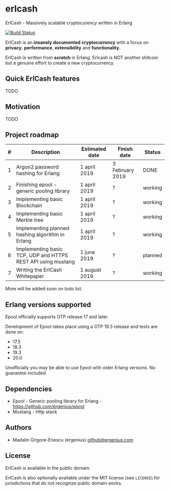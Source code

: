 # erlcash
ErlCash - Massively scalable cryptocurency written in Erlang

[![Build Status](https://api.travis-ci.org/ergenius/erlcash.svg?branch=master)](https://travis-ci.org/ergenius/erlcach)

ErlCash is an **insanely documented** **cryptocurrency** with a focus on **privacy**, **performance**, **extensibility** and **functionality**.

ErlCash is written from **scratch** in Erlang. Erlcash is NOT another shitcoin but a genuine effort to create a new cryptocurrency.

## Quick ErlCash features

TODO

## Motivation

TODO

## Project roadmap

| # | Description | Estimated date | Finish date | Status |
| --- | --- | --- | --- | --- |
| 1 | Argon2 password hashing for Erlang  | 1 april 2019 | 3 February 2019 | DONE |
| 2 | Finishing epool - generic pooling library | 1 april 2019 | ? | working |
| 3 | Implementing basic Blockchain | 1 april 2019 | ? | working |
| 4 | Implementing basic Merkle tree | 1 april 2019 | ? | working |
| 5 | Implementing planned hashing algorithm in Erlang | 1 april 2019 | ? | working |
| 6 | Implementing basic TCP, UDP and HTTPS REST API using mustang | 1 june 2019 | ? | planned |
| 7 | Writing the ErlCash Whitepaper | 1 august 2019 | ? | working |

More will be added soon on todo list.

## Erlang versions supported

Epool officially supports OTP release 17 and later.

Development of Epool takes place using a OTP 19.3 release and tests are done on:
- 17.5
- 18.3
- 19.3
- 20.0

Unofficially you may be able to use Epool with older Erlang versions. No guarantee included.

## Dependencies

- Epool - Generic pooling library for Erlang - https://github.com/ergenius/epool
- Mustang - Http stack

## Authors

- Madalin Grigore-Enescu (ergenius) <github@ergenius.com>

## License

ErlCash is available in the public domain.

ErlCash is also optionally available under the MIT license (see `LICENSE`) for jurisdictions that do not recognize public domain works.
